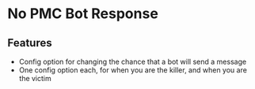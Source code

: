 # No PMC Bot Response

## Features
- Config option for changing the chance that a bot will send a message
- One config option each, for when you are the killer, and when you are the victim